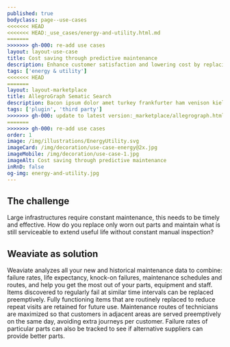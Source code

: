 ```yaml
---
published: true
bodyclass: page--use-cases
<<<<<<< HEAD
<<<<<<< HEAD:_use_cases/energy-and-utility.html.md
=======
>>>>>>> gh-000: re-add use cases
layout: layout-use-case
title: Cost saving through predictive maintenance
description: Enhance customer satisfaction and lowering cost by replacing parts, maintaining assets preemptively and optimizing maintenance schedules
tags: ['energy & utility']
<<<<<<< HEAD
=======
layout: layout-marketplace
title: AllegroGraph Sematic Search
description: Bacon ipsum dolor amet turkey frankfurter ham venison kielbasa bacon alcatra fatback filet mignon rump cupim. Doner frankfurter tenderloin capicola cow. Shank swine bacon, strip steak pork loin drumstick.
tags: ['plugin', 'third party']
>>>>>>> gh-000: update to latest version:_marketplace/allegrograph.html.md
=======
>>>>>>> gh-000: re-add use cases
order: 1
image: /img/illustrations/EnergyUtility.svg
imageCard: /img/decoration/use-case-energy@2x.jpg
imageMobile: /img/decoration/use-case-1.jpg
imageAlt: Cost saving through predictive maintenance
inRnD: false
og-img: energy-and-utility.jpg
---
```


## The challenge

Large infrastructures require constant maintenance, this needs to be timely and effective. How do you replace only worn out parts and maintain what is still serviceable to extend useful life without constant manual inspection?

## Weaviate as solution

Weaviate analyzes all your new and historical maintenance data to combine: failure rates, life expectancy, knock-on failures, maintenance schedules and routes, and help you get the most out of your parts, equipment and staff. Items discovered to regularly fail at similar time intervals can be replaced preemptively. Fully functioning items that are routinely replaced to reduce repeat visits are retained for future use. Maintenance routes of technicians are maximized so that customers in adjacent areas are served preemptively on the same day, avoiding extra journeys per customer.  Failure rates of particular parts can also be tracked to see if alternative suppliers can provide better parts.